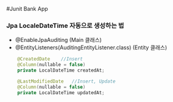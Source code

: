 #Junit Bank App

### Jpa LocaleDateTime 자동으로 생성하는 법
- @EnableJpaAuditing (Main 클래스)
- @EntityListeners(AuditingEntityListener.class) (Entity 클래스)
```java
    @CreatedDate    //Insert
    @Column(nullable = false)
    private LocalDateTime createdAt;

    @LastModifiedDate   //Insert, Update
    @Column(nullable = false)
    private LocalDateTime updatedAt;

```